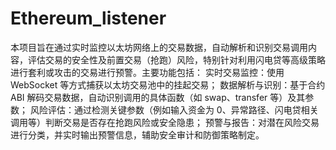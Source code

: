 # Ethereum_listener
本项目旨在通过实时监控以太坊网络上的交易数据，自动解析和识别交易调用内容，评估交易的安全性及前置交易（抢跑）风险，特别针对利用闪电贷等高级策略进行套利或攻击的交易进行预警。主要功能包括：  实时交易监控：使用 WebSocket 等方式捕获以太坊交易池中的挂起交易； 数据解析与识别：基于合约 ABI 解码交易数据，自动识别调用的具体函数（如 swap、transfer 等）及其参数； 风险评估：通过检测关键参数（例如输入资金为 0、异常路径、闪电贷相关调用等）判断交易是否存在抢跑风险或安全隐患； 预警与报告：对潜在风险交易进行分类，并实时输出预警信息，辅助安全审计和防御策略制定。
